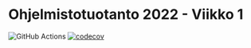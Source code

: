 # Ohjelmistotuotanto 2022 - Viikko 1

![GitHub Actions](https://github.com/riikkayoki/ohtu-2022-viikko1/workflows/CI/badge.svg)
[![codecov](https://codecov.io/gh/riikkayoki/ohtu-2022-viikko1/branch/master/graph/badge.svg?token=79VLPL7QOM)](https://codecov.io/gh/riikkayoki/ohtu-2022-viikko1)
